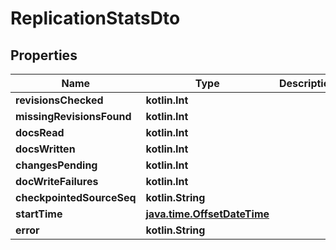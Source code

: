 
# ReplicationStatsDto

## Properties
Name | Type | Description | Notes
------------ | ------------- | ------------- | -------------
**revisionsChecked** | **kotlin.Int** |  |  [optional]
**missingRevisionsFound** | **kotlin.Int** |  |  [optional]
**docsRead** | **kotlin.Int** |  |  [optional]
**docsWritten** | **kotlin.Int** |  |  [optional]
**changesPending** | **kotlin.Int** |  |  [optional]
**docWriteFailures** | **kotlin.Int** |  |  [optional]
**checkpointedSourceSeq** | **kotlin.String** |  |  [optional]
**startTime** | [**java.time.OffsetDateTime**](java.time.OffsetDateTime.md) |  |  [optional]
**error** | **kotlin.String** |  |  [optional]



